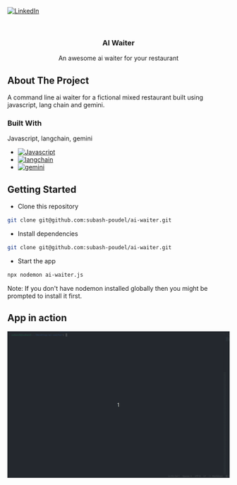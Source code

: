 <a id="readme-top"></a>
[![LinkedIn][linkedin-shield]][linkedin-url]

<br />
<div align="center">
  <h3 align="center">AI Waiter</h3>

  <p align="center">
    An awesome ai waiter for your restaurant
    <br />
  </p>
</div>

<!-- ABOUT THE PROJECT -->

## About The Project

A command line ai waiter for a fictional mixed restaurant built using javascript, lang chain and gemini.

### Built With

Javascript, langchain, gemini

- [![Javascript][Javascript]][Javascript-url]
- [![langchain][langchain-shield]][langchain-url]
- [![gemini][gemini-shield]][gemini-url]

<!-- GETTING STARTED -->

## Getting Started

- Clone this repository

```sh
git clone git@github.com:subash-poudel/ai-waiter.git
```

- Install dependencies

```sh
git clone git@github.com:subash-poudel/ai-waiter.git
```

- Start the app

```sh
npx nodemon ai-waiter.js
```

Note: If you don't have nodemon installed globally then you might be prompted to install it first.

## App in action
![Ai Waiter interaction with customer](ai-waiter.gif)

<!-- MARKDOWN LINKS & IMAGES -->
<!-- https://www.markdownguide.org/basic-syntax/#reference-style-links -->

[linkedin-shield]: https://img.shields.io/badge/-LinkedIn-black.svg?style=for-the-badge&logo=linkedin&colorB=555
[linkedin-url]: https://www.linkedin.com/in/its-subash/
[product-screenshot]: images/screenshot.png
[Javascript]: https://img.shields.io/badge/JavaScript-323330?style=for-the-badge&logo=javascript&logoColor=F7DF1Es
[Javascript-url]: https://en.wikipedia.org/wiki/JavaScript
[langchain-shield]: https://img.shields.io/badge/langchain-1C3C3C?style=for-the-badge&logo=langchain&logoColor=white
[langchain-url]: https://js.langchain.com/docs/introduction/
[gemini-shield]: https://img.shields.io/badge/Google%20Gemini-8E75B2?style=for-the-badge&logo=googlegemini&logoColor=white
[gemini-url]: https://gemini.google.com/app
